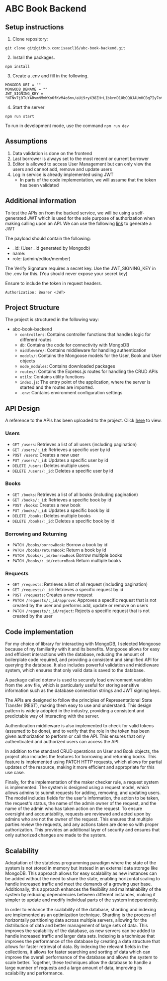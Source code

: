 # ABC Book Backend

## Setup instructions
1. Clone repository:
```
git clone git@github.com:isaacl16/abc-book-backend.git
```
2. Install the packages.

```
npm install
```
3. Create a .env and fill in the following. 
```
MONGODB_URI = ""
MONGODB_DBNAME = ""
JWT_SIGNING_KEY = "NTNv7j0TuYARvmNMmWXo6fKvM4o6nv/aUi9ryX38ZH+L1bkrnD1ObOQ8JAUmHCBq7Iy7otZcyAagBLHVKvvYaIpmMuxmARQ97jUVG16Jkpkp1wXOPsrF9zwew6TpczyHkHgX5EuLg2MeBuiT/qJACs1J0apruOOJCg/gOtkjB4c="
```
4. Start the server
```
npm run start
```
To run in development mode, use the command `npm run dev`

## Assumptions
1. Data validation is done on the frontend
2. Last borrower is always set to the most recent or current borrower
3. Editor is allowed to access User Management but can only view the users and cannot add, remove and update users
4. Log in service is already implemented using JWT
    * In parts of the code implementation, we will assume that the token has been validated


## Additional information
To test the APIs on from the backed service, we will be using a self-generated JWT which is used for the sole purpose of authorization when making calling upon an API. We can use the following [link]("https://jwt.io/") to generate a JWT

The payload should contain the following:

* _id: (User _id generated by Mongodb)
* name: 
* role: (admin/editor/member)

The Verify Signature requires a secret key. Use the JWT_SIGNING_KEY in the .env for this. (You should never expose your secret key)

Ensure to include the token in request headers. 
```
Authorization: Bearer <JWT>
```



## Project Structure
The project is structured in the following way:
* abc-book-backend
    * `controllers`: Contains controller functions that handles logic for different routes
    * `db`: Contains the code for connectivity with MongoDB
    * `middleware/`: Contains middleware for handling authentication
    * `models/`: Contains the Mongoose models for the User, Book and User objects
    * `node_modules`: Contains downloaded packages
    * `routes/`: Contains the Express.js routes for handling the CRUD APIs
    * `utils`: Contains utility functions
    * `index.js`: The entry point of the application, where the server is started and the routes are imported.
    * `.env`: Contains environment configuration settings

## API Design

A reference to the APIs has been uploaded to the project. Click [here]("https://github.com/isaacl16/abc-book-backend/blob/master/ABC-Book.postman_collection.json") to view.

### Users
* `GET /users`: Retrieves a list of all users (including pagination)
* `GET /users/:_id`: Retrieves a specific user by id
* `POST /users`: Creates a new user
* `PUT /users/:_id`: Updates a specific user by id
* `DELETE /users`: Deletes multiple users
* `DELETE /users/:_id`: Deletes a specific user by id

### Books
* `GET /books`: Retrieves a list of all books (including pagination)
* `GET /books/:_id`: Retrieves a specific book by id
* `POST /books`: Creates a new book
* `PUT /books/:_id`: Updates a specific book by id
* `DELETE /books`: Deletes multiple books
* `DELETE /books/:_id`: Deletes a specific book by id

### Borrowing and Returning
* `PATCH /books/borrowBook`: Borrow a book by id
* `PATCH /books/returnBook`: Return a book by id
* `PATCH /books/:_id/borrowBook` Borrow multiple books
* `PATCH /books/:_id/returnBook` Return multiple books

### Requests
* `GET /requests`: Retrieves a list of all request (including pagination)
* `GET /requests/:_id`: Retrieves a specific request by id
* `POST /requests`: Creates a new request
* `PATCH /requests/:_id/approve`: Approves a specific request that is not created by the user and performs add, update or remove on users
* `PATCH /requests/:_id/reject`: Rejects a specific request that is not created by the user

## Code implementation

For my choice of library for interacting with MongoDB, I selected Mongoose because of my familiarity with it and its benefits. Mongoose allows for easy and efficient interactions with the database, reducing the amount of boilerplate code required, and providing a consistent and simplified API for querying the database. It also includes powerful validation and middleware system, which ensures that only valid data is saved to the database.

A package called dotenv is used to securely load environment variables from the .env file, which is particularly useful for storing sensitive information such as the database connection strings and JWT signing keys.

The APIs are designed to follow the principles of Representational State Transfer (REST), making them easy to use and understand. This design pattern is widely adopted in the industry, providing a consistent and predictable way of interacting with the server.

Authentication middleware is also implemented to check for valid tokens (assumed to be done), and to verify that the role in the token has been given authorization to perform or call the API. This ensures that only authenticated and authorized users can access the API.

In addition to the standard CRUD operations on User and Book objects, the project also includes the features for borrowing and returning books. This feature is implemented using PATCH HTTP requests, which allows for partial updates of the resource, making it more efficient and appropriate for this use case.

Finally, for the implementation of the maker checker rule, a request system is implemented. The system is designed using a request model, which allows admins to submit requests for adding, removing, and updating users. The model includes fields for the user's information, the action to be taken, the request's status, the name of the admin owner of the request, and the name of the admin who has taken action on the request. To ensure oversight and accountability, requests are reviewed and acted upon by admins who are not the owner of the request. This ensures that multiple parties review the requests, and any actions taken are done so with proper authorization. This provides an additional layer of security and ensures that only authorized changes are made to the system.

## Scalability

Adoptation of the stateless programming paradigm where the state of the system is not stored in memory but instead in an external data storage like MongoDB. This approach allows for easy scalability as new instances can be added without the need to share the state, enabling horizontal scaling to handle increased traffic and meet the demands of a growing user base. Additionally, this approach enhances the flexibility and maintainability of the system by reducing dependencies between different instances, making it simpler to update and modify individual parts of the system independently.

In order to enhance the scalability of the database, sharding and indexing are implemented as an optimization technique. Sharding is the process of horizontally partitioning data across multiple servers, allowing for the distribution of data and better management of large sets of data. This improves the scalability of the database, as new servers can be added to handle increased traffic and larger data sets. Indexing is a technique that improves the performance of the database by creating a data structure that allows for faster retrieval of data. By indexing the relevant fields in the collections, it allows for faster searching and sorting of data which can improve the overall performance of the database and allows the system to scale better. Together, these techniques allow the database to handle a large number of requests and a large amount of data, improving its scalability and performance.





    